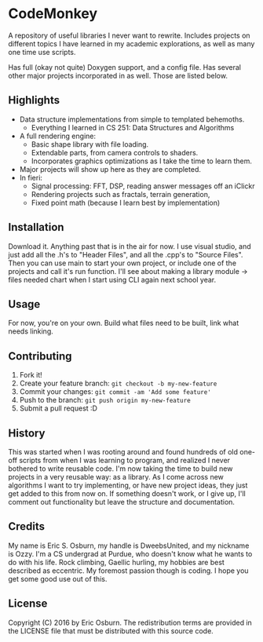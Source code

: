# CodeMonkey

A repository of useful libraries I never want to rewrite. Includes projects on different topics I have learned in my academic explorations, as well as many one time use scripts.

Has full (okay not quite) Doxygen support, and a config file. Has several other major projects incorporated in as well. Those are listed below.

## Highlights

* Data structure implementations from simple to templated behemoths.
  * Everything I learned in CS 251: Data Structures and Algorithms
* A full rendering engine:
  * Basic shape library with file loading.
  * Extendable parts, from camera controls to shaders.
  * Incorporates graphics optimizations as I take the time to learn them.
* Major projects will show up here as they are completed.
* In fieri:
  * Signal processing: FFT, DSP, reading answer messages off an iClickr
  * Rendering projects such as fractals, terrain generation, 
  * Fixed point math (because I learn best by implementation)

## Installation

Download it. Anything past that is in the air for now. I use visual studio, and just add all the .h's to "Header Files", and all the .cpp's to "Source Files". Then you can use main to start your own project, or include one of the projects and call it's run function. I'll see about making a library module -> files needed chart when I start using CLI again next school year.

## Usage

For now, you're on your own. Build what files need to be built, link what needs linking. 

## Contributing

1. Fork it!
2. Create your feature branch: `git checkout -b my-new-feature`
3. Commit your changes: `git commit -am 'Add some feature'`
4. Push to the branch: `git push origin my-new-feature`
5. Submit a pull request :D

## History

This was started when I was rooting around and found hundreds of old one-off scripts from when I was learning to program, and realized I never bothered to write reusable code. I'm now taking the time to build new projects in a very reusable way: as a library. As I come across new algorithms I want to try implementing, or have new project ideas, they just get added to this from now on. If something doesn't work, or I give up, I'll comment out functionality but leave the structure and documentation. 

## Credits

My name is Eric S. Osburn, my handle is DweebsUnited, and my nickname is Ozzy. I'm a CS undergrad at Purdue, who doesn't know what he wants to do with his life. Rock climbing, Gaellic hurling, my hobbies are best described as eccentric. My foremost passion though is coding. I hope you get some good use out of this.

## License

Copyright (C) 2016 by Eric Osburn. The redistribution terms are provided in the LICENSE file that must be distributed with this source code.
